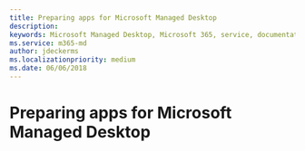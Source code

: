 ```yaml
---
title: Preparing apps for Microsoft Managed Desktop 
description:  
keywords: Microsoft Managed Desktop, Microsoft 365, service, documentation
ms.service: m365-md
author: jdeckerms
ms.localizationpriority: medium
ms.date: 06/06/2018
---
```


# Preparing apps for Microsoft Managed Desktop


<!--This topic is the target for 3 "Learn more" links in the Admin Portal and Enterprise Agreement (aka.ms/app-overview;app-package;app-req); do not delete.-->
